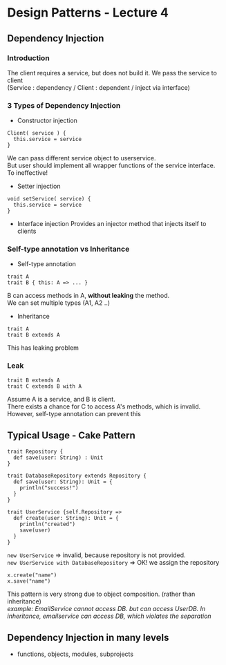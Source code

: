 # Design Patterns - Lecture 4

## Dependency Injection

### Introduction

The client requires a service, but does not build it. We pass the service to client  
(Service : dependency / Client : dependent / inject via interface)

### 3 Types of Dependency Injection

- Constructor injection
```
Client( service ) {
  this.service = service
}
```
We can pass different service object to userservice.  
But user should implement all wrapper functions of the service interface.  
To ineffective!

- Setter injection
```
void setService( service) {
  this.service = service
}
```
- Interface injection
Provides an injector method that injects itself to clients

### Self-type annotation vs Inheritance
- Self-type annotation
```
trait A
trait B { this: A => ... }
```
B can access methods in A, **without leaking** the method.  
We can set multiple types (A1, A2 ..)

- Inheritance
```
trait A
trait B extends A
```
This has leaking problem

### Leak
```
trait B extends A
trait C extends B with A
```
Assume A is a service, and B is client.  
There exists a chance for C to access A's methods, which is invalid.  
However, self-type annotation can prevent this

## Typical Usage - Cake Pattern
```
trait Repository {
  def save(user: String) : Unit
}

trait DatabaseRepository extends Repository {
  def save(user: String): Unit = {
    println("success!")
  }
}

trait UserService {self.Repository =>
  def create(user: String): Unit = {
    println("created")
    save(user)
  }
}
```
`new UserService` => invalid, because repository is not provided.  
`new UserService with DatabaseRepository` => OK! we assign the repository

```
x.create("name")
x.save("name")
```

This pattern is very strong due to object composition. (rather than inheritance)  
*example: EmailService cannot access DB. but can access UserDB. In inheritance, emailservice can access DB, which violates the separation*

## Dependency Injection in many levels
- functions, objects, modules, subprojects

